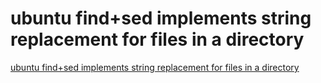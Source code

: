 # ubuntu find+sed implements string replacement for files in a directory
[ubuntu find+sed implements string replacement for files in a directory](https://aiwithcloud.com/2022/09/19/ubuntu_findsed_implements_string_replacement_for_files_in_a_directory/)